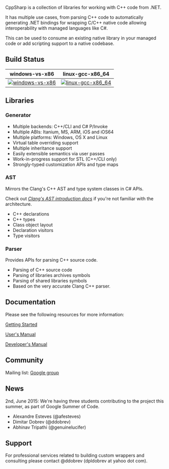 CppSharp is a collection of libraries for working with C++ code from .NET.

It has multiple use cases, from parsing C++ code to automatically generating
.NET bindings for wrapping C/C++ native code allowing interoperability with
managed languages like C#.

This can be used to consume an existing native library in your managed code
or add scripting support to a native codebase.

## Build Status

| windows-vs-x86            | linux-gcc-x86_64            |
|---------------------------|-----------------------------|
| [![windows-vs-x86][1]][2] | [![linux-gcc-x86_64][3]][4] |

[1]: https://ci.appveyor.com/api/projects/status/5o9gxjcttuaup671/branch/master?svg=true
[2]: https://ci.appveyor.com/project/tritao/CppSharp/branch/master
[3]: https://travis-ci.org/mono/CppSharp.svg?branch=master
[4]: https://travis-ci.org/mono/CppSharp

## Libraries

### Generator
 
 * Multiple backends: C++/CLI and C# P/Invoke
 * Multiple ABIs: Itanium, MS, ARM, iOS and iOS64
 * Multiple platforms: Windows, OS X and Linux
 * Virtual table overriding support
 * Multiple inheritance support
 * Easily extensible semantics via user passes 
 * Work-in-progress support for STL (C++/CLI only)
 * Strongly-typed customization APIs and type maps

### AST 

Mirrors the Clang's C++ AST and type system classes in C# APIs.

Check out [_Clang's AST introduction docs_](http://clang.llvm.org/docs/IntroductionToTheClangAST.html) if you're not familiar with the architecture. 
 
 * C++ declarations
 * C++ types
 * Class object layout
 * Declaration visitors
 * Type visitors

### Parser

Provides APIs for parsing C++ source code.

* Parsing of C++ source code
* Parsing of libraries archives symbols
* Parsing of shared libraries symbols 
* Based on the very accurate Clang C++ parser.
 
## Documentation

Please see the following resources for more information:

[Getting Started](docs/GettingStarted.md)

[User's Manual](docs/UsersManual.md)

[Developer's Manual](docs/DevManual.md)

## Community

Mailing list: [Google group](https://groups.google.com/forum/#!forum/cppsharp-list)

## News

2nd, June 2015: We're having three students contributing to the project this summer,
as part of Google Summer of Code.

* Alexandre Esteves (@afesteves)
* Dimitar Dobrev (@ddobrev)
* Abhinav Tripathi (@genuinelucifer)

## Support

For professional services related to building custom wrappers and consulting please contact @ddobrev (dpldobrev at yahoo dot com).
